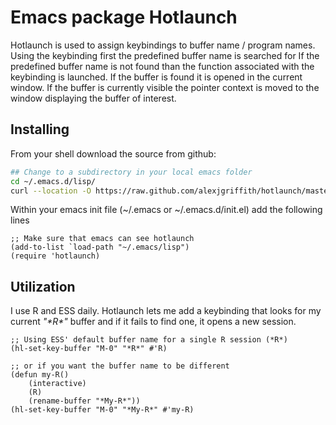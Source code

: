 # Emacs package Hotlaunch
Hotlaunch is used to assign keybindings to buffer name / program names.  Using the keybinding first the predefined buffer name is searched for If the predefined buffer name is not found than the function associated with the keybinding is launched. If the buffer is found it is opened in the current window. If the buffer is currently visible the pointer context is moved to the window displaying the buffer of interest.

## Installing
From your shell download the source from github:

```bash
## Change to a subdirectory in your local emacs folder
cd ~/.emacs.d/lisp/
curl --location -O https://raw.github.com/alexjgriffith/hotlaunch/master/hotlaunch.el
```

Within your emacs init file (~/.emacs or ~/.emacs.d/init.el) add the following lines

```elisp
;; Make sure that emacs can see hotlaunch
(add-to-list `load-path "~/.emacs/lisp")
(require 'hotlaunch)
```

## Utilization
I use R and ESS daily. Hotlaunch lets me add a keybinding that looks for my current *"\*R\*"* buffer and if it fails to find one, it opens a new session.

```elisp
;; Using ESS' default buffer name for a single R session (*R*)
(hl-set-key-buffer "M-0" "*R*" #'R)

;; or if you want the buffer name to be different
(defun my-R()
	(interactive)
	(R)
	(rename-buffer "*My-R*"))
(hl-set-key-buffer "M-0" "*My-R*" #'my-R)
```

